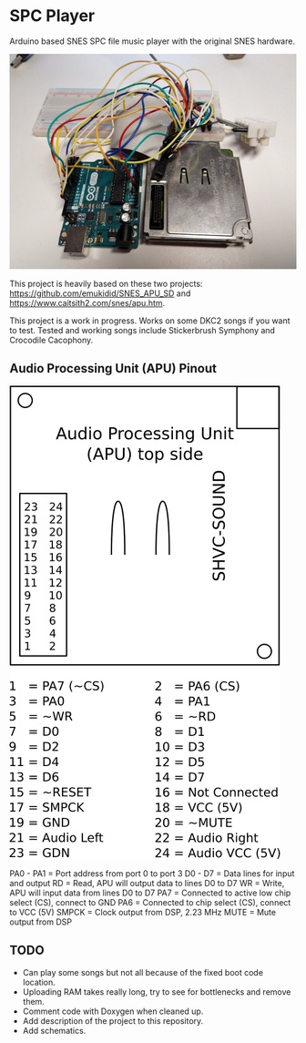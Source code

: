 # SPC Player

Arduino based SNES SPC file music player with the original SNES hardware.

![Arduino and SNES APU connected](/images/arduino-apu-connected.jpg?raw=true "Arduino and SNES APU connected")

This project is heavily based on these two projects:
https://github.com/emukidid/SNES_APU_SD and
https://www.caitsith2.com/snes/apu.htm.

This project is a work in progress. Works on some DKC2 songs if you want to
test. Tested and working songs include Stickerbrush Symphony and Crocodile
Cacophony.

## Audio Processing Unit (APU) Pinout

![APU Pinout](/images/apu-pinout.png?raw=true "APU pinout")

PA0 - PA1 = Port address from port 0 to port 3
D0 - D7 = Data lines for input and output
RD = Read, APU will output data to lines D0 to D7
WR = Write, APU will input data from lines D0 to D7
PA7 = Connected to active low chip select (CS), connect to GND
PA6 = Connected to chip select (CS), connect to VCC (5V)
SMPCK = Clock output from DSP, 2.23 MHz
MUTE = Mute output from DSP

## TODO

* Can play some songs but not all because of the fixed boot code location.
* Uploading RAM takes really long, try to see for bottlenecks and remove them.
* Comment code with Doxygen when cleaned up.
* Add description of the project to this repository.
* Add schematics.

